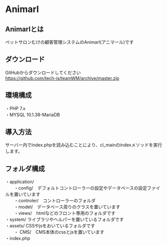# Animarl
## Animarlとは
ペットサロンむけの顧客管理システムのAnimarl(アニマール)です

## ダウンロード
GitHubからダウンロードしてください  
https://github.com/tech-is/teamWM/archive/master.zip

## 環境構成
・PHP 7.x  
・MYSQL 10.1.38-MariaDB

## 導入方法
サーバー内でindex.phpを読み込むことにより、cl_mainのindexメソッドを実行します。

## フォルダ構成
・application/  
　　・config/　デフォルトコントローラーの設定やデータベースの設定ファイルを置いています  
　　・controler/　コントローラーのフォルダ  
　　・model/　データベース周りのクラスを置いています  
　　・views/　htmlなどのフロント専用のフォルダです  
・system/ ライブラリやヘルパーを置いているフォルダです  
・assets/ CSSやjsをおいているフォルダです  
　　・  CMS/　CMS本体のcssとjsを置いています  
・index.php  

